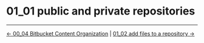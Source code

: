 # 01_01 public and private repositories
<!-- FooterStart -->
---
[← 00_04 Bitbucket Content Organization](../../ch0_introduction/00_04_bitbucket_content_organization/README.md) | [01_02 add files to a repository →](../01_02_add_files_to_a_repository/README.md)
<!-- FooterEnd -->

